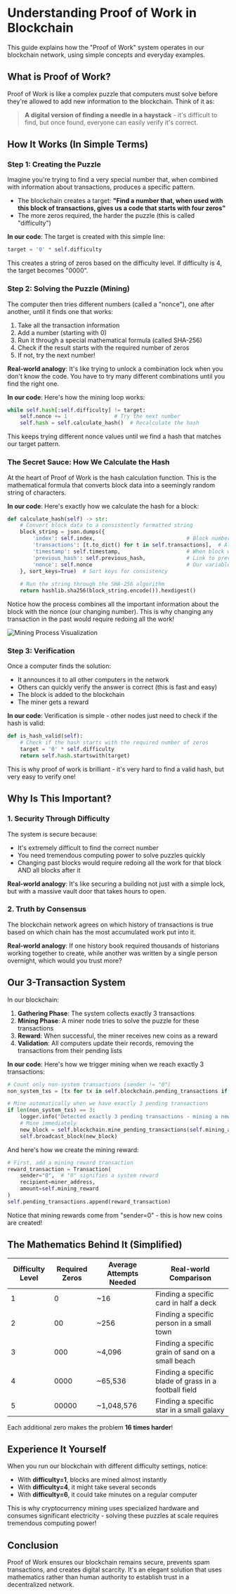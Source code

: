 # Understanding Proof of Work in Blockchain

This guide explains how the "Proof of Work" system operates in our blockchain network, using simple concepts and everyday examples.

## What is Proof of Work?

Proof of Work is like a complex puzzle that computers must solve before they're allowed to add new information to the blockchain. Think of it as:

> **A digital version of finding a needle in a haystack** - it's difficult to find, but once found, everyone can easily verify it's correct.

## How It Works (In Simple Terms)

### Step 1: Creating the Puzzle

Imagine you're trying to find a very special number that, when combined with information about transactions, produces a specific pattern.

- The blockchain creates a target: **"Find a number that, when used with this block of transactions, gives us a code that starts with four zeros"**
- The more zeros required, the harder the puzzle (this is called "difficulty")

**In our code**: The target is created with this simple line:

```python
target = '0' * self.difficulty
```

This creates a string of zeros based on the difficulty level. If difficulty is 4, the target becomes "0000".

### Step 2: Solving the Puzzle (Mining)

The computer then tries different numbers (called a "nonce"), one after another, until it finds one that works:

1. Take all the transaction information
2. Add a number (starting with 0)
3. Run it through a special mathematical formula (called SHA-256)
4. Check if the result starts with the required number of zeros
5. If not, try the next number!

**Real-world analogy**: It's like trying to unlock a combination lock when you don't know the code. You have to try many different combinations until you find the right one.

**In our code**: Here's how the mining loop works:

```python
while self.hash[:self.difficulty] != target:
    self.nonce += 1               # Try the next number
    self.hash = self.calculate_hash()  # Recalculate the hash
```

This keeps trying different nonce values until we find a hash that matches our target pattern.

### The Secret Sauce: How We Calculate the Hash

At the heart of Proof of Work is the hash calculation function. This is the mathematical formula that converts block data into a seemingly random string of characters.

**In our code**: Here's exactly how we calculate the hash for a block:

```python
def calculate_hash(self) -> str:
    # Convert block data to a consistently formatted string
    block_string = json.dumps({
        'index': self.index,                             # Block number
        'transactions': [t.to_dict() for t in self.transactions],  # All transactions
        'timestamp': self.timestamp,                     # When block was created
        'previous_hash': self.previous_hash,             # Link to previous block
        'nonce': self.nonce                              # Our variable we change
    }, sort_keys=True)  # Sort keys for consistency
    
    # Run the string through the SHA-256 algorithm
    return hashlib.sha256(block_string.encode()).hexdigest()
```

Notice how the process combines all the important information about the block with the nonce (our changing number). This is why changing any transaction in the past would require redoing all the work!

![Mining Process Visualization](https://i.imgur.com/placeholder-image.jpg)

### Step 3: Verification

Once a computer finds the solution:
- It announces it to all other computers in the network
- Others can quickly verify the answer is correct (this is fast and easy)
- The block is added to the blockchain
- The miner gets a reward

**In our code**: Verification is simple - other nodes just need to check if the hash is valid:

```python
def is_hash_valid(self):
    # Check if the hash starts with the required number of zeros
    target = '0' * self.difficulty
    return self.hash.startswith(target)
```

This is why proof of work is brilliant - it's very hard to find a valid hash, but very easy to verify one!

## Why Is This Important?

### 1. Security Through Difficulty

The system is secure because:
- It's extremely difficult to find the correct number
- You need tremendous computing power to solve puzzles quickly
- Changing past blocks would require redoing all the work for that block AND all blocks after it

**Real-world analogy**: It's like securing a building not just with a simple lock, but with a massive vault door that takes hours to open.

### 2. Truth by Consensus

The blockchain network agrees on which history of transactions is true based on which chain has the most accumulated work put into it.

**Real-world analogy**: If one history book required thousands of historians working together to create, while another was written by a single person overnight, which would you trust more?

## Our 3-Transaction System

In our blockchain:

1. **Gathering Phase**: The system collects exactly 3 transactions
2. **Mining Phase**: A miner node tries to solve the puzzle for these transactions
3. **Reward**: When successful, the miner receives new coins as a reward
4. **Validation**: All computers update their records, removing the transactions from their pending lists

**In our code**: Here's how we trigger mining when we reach exactly 3 transactions:

```python
# Count only non-system transactions (sender != "0")
non_system_txs = [tx for tx in self.blockchain.pending_transactions if tx.sender != "0"]

# Mine automatically when we have exactly 3 pending transactions
if len(non_system_txs) == 3:
    logger.info("Detected exactly 3 pending transactions - mining a new block")
    # Mine immediately
    new_block = self.blockchain.mine_pending_transactions(self.mining_address)
    self.broadcast_block(new_block)
```

And here's how we create the mining reward:

```python
# First, add a mining reward transaction
reward_transaction = Transaction(
    sender="0",  # "0" signifies a system reward
    recipient=miner_address,
    amount=self.mining_reward
)
self.pending_transactions.append(reward_transaction)
```

Notice that mining rewards come from "sender=0" - this is how new coins are created!

## The Mathematics Behind It (Simplified)

| Difficulty Level | Required Zeros | Average Attempts Needed | Real-world Comparison |
|------------------|----------------|------------------------|------------------------|
| 1 | 0 | ~16 | Finding a specific card in half a deck |
| 2 | 00 | ~256 | Finding a specific person in a small town |
| 3 | 000 | ~4,096 | Finding a specific grain of sand on a small beach |
| 4 | 0000 | ~65,536 | Finding a specific blade of grass in a football field |
| 5 | 00000 | ~1,048,576 | Finding a specific star in a small galaxy |

Each additional zero makes the problem **16 times harder**!

## Experience It Yourself

When you run our blockchain with different difficulty settings, notice:

- With **difficulty=1**, blocks are mined almost instantly
- With **difficulty=4**, it might take several seconds
- With **difficulty=6**, it could take minutes on a regular computer

This is why cryptocurrency mining uses specialized hardware and consumes significant electricity - solving these puzzles at scale requires tremendous computing power!

## Conclusion

Proof of Work ensures our blockchain remains secure, prevents spam transactions, and creates digital scarcity. It's an elegant solution that uses mathematics rather than human authority to establish trust in a decentralized network.
